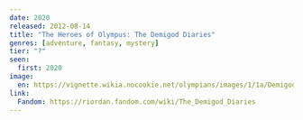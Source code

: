 ```yaml
---
date: 2020
released: 2012-08-14
title: "The Heroes of Olympus: The Demigod Diaries"
genres: [adventure, fantasy, mystery]
tier: "?"
seen:
  first: 2020
image:
  en: https://vignette.wikia.nocookie.net/olympians/images/1/1a/Demigod_diaries_cover.jpg/revision/latest?cb=20120120192751
link:
  Fandom: https://riordan.fandom.com/wiki/The_Demigod_Diaries
---
```

